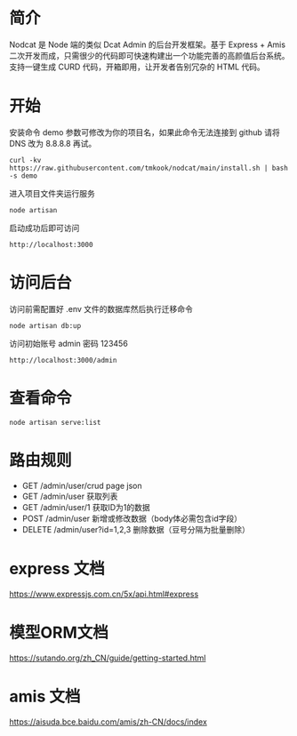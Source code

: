# 简介
Nodcat 是 Node 端的类似 Dcat Admin 的后台开发框架。基于 Express + Amis 二次开发而成，只需很少的代码即可快速构建出一个功能完善的高颜值后台系统。支持一键生成 CURD 代码，开箱即用，让开发者告别冗杂的 HTML 代码。

# 开始
安装命令 demo 参数可修改为你的项目名，如果此命令无法连接到 github 请将 DNS 改为 8.8.8.8 再试。
```
curl -kv https://raw.githubusercontent.com/tmkook/nodcat/main/install.sh | bash -s demo
```

进入项目文件夹运行服务
```
node artisan
```
 
启动成功后即可访问
```
http://localhost:3000
```

# 访问后台
访问前需配置好 .env 文件的数据库然后执行迁移命令
```
node artisan db:up
```

访问初始账号 admin 密码 123456
```
http://localhost:3000/admin
```

# 查看命令
```
node artisan serve:list
```

# 路由规则
* GET      /admin/user/crud     page json
* GET      /admin/user          获取列表
* GET      /admin/user/1        获取ID为1的数据
* POST     /admin/user          新增或修改数据（body体必需包含id字段）
* DELETE   /admin/user?id=1,2,3  删除数据（豆号分隔为批量删除）

# express 文档
https://www.expressjs.com.cn/5x/api.html#express

# 模型ORM文档
https://sutando.org/zh_CN/guide/getting-started.html

# amis 文档
https://aisuda.bce.baidu.com/amis/zh-CN/docs/index
